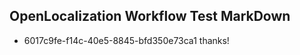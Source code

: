 ## OpenLocalization Workflow Test MarkDown
* 6017c9fe-f14c-40e5-8845-bfd350e73ca1 thanks!

<!--HONumber=Aug16_HO4-->


